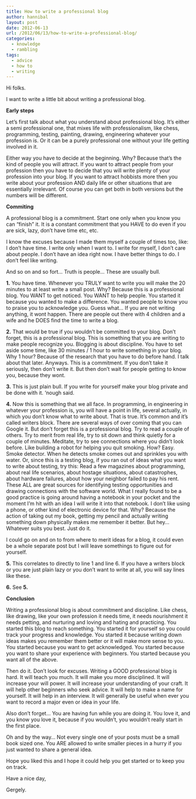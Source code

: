 ```yaml
---
title: How to write a professional blog
author: hannibal
layout: post
date: 2012-06-13
url: /2012/06/13/how-to-write-a-professional-blog/
categories:
  - knowledge
  - rambling
tags:
  - advice
  - how to
  - writing
---
```

Hi folks. 

I want to write a little bit about writing a professional blog. 

**Early steps**

Let&#8217;s first talk about what you understand about professional blog. It&#8217;s either a semi professional one, that mixes life with professionalism, like chess, programming, testing, painting, drawing, engineering whatever your profession is. Or it can be a purely professional one without your life getting involved in it. 

Either way you have to decide at the beginning. Why? Because that&#8217;s the kind of people you will attract. If you want to attract people from your profession then you have to decide that you will write plenty of your profession into your blog. If you want to attract hobbists more then you write about your profession AND daily life or other situations that are essentially irrelevant. Of course you can get both in both versions but the numbers will be different.

**Commiting**

A professional blog is a commitment. Start one only when you know you can &#8220;finish&#8221; it. It is a constant commitment that you HAVE to do even if you are sick, lazy, don&#8217;t have time etc, etc. 

I know the excuses because I made them myself a couple of times too, like: I don&#8217;t have time. I write only when I want to. I write for myself, I don&#8217;t care about people. I don&#8217;t have an idea right now. I have better things to do. I don&#8217;t feel like writing.

And so on and so fort&#8230; Truth is people&#8230; These are usually bull.
  
**1.** You have time. Whenever you TRULY want to write you will make the 20 minutes to at least write a small post. Why? Because this is a professional blog. You WANT to get noticed. You WANT to help people. You started it because you wanted to make a difference. You wanted people to know you to praise you to acknowledge you. Guess what&#8230; If you are not writing anything, it wont happen. There are people out there with 4 children and a wife and he DOES find the time to write a blog.

**2.** That would be true if you wouldn&#8217;t be committed to your blog. Don&#8217;t forget, this is a professional blog. This is something that you are writing to make people recognize you. Blogging is about discipline. You have to set aside some time, like 30 minutes / 1 hour to write something in your blog. Why 1 hour? Because of the research that you have to do before hand. I talk about that later. Anyways. This is a commitment. If you don&#8217;t take it seriously, then don&#8217;t write it. But then don&#8217;t wait for people getting to know you, because they wont.

**3.** This is just plain bull. If you write for yourself make your blog private and be done with it. &#8216;nough said.

**4.** Now this is something that we all face. In programming, in engineering in whatever your profession is, you will have a point in life, several actually, in which you don&#8217;t know what to write about. That is true. It&#8217;s common and it&#8217;s called writers block. There are several ways of over coming that you can Google it. But don&#8217;t forget this is a professional blog. Try to read a couple of others. Try to merit from real life, try to sit down and think quietly for a couple of minutes. Meditate, try to see connections where you didn&#8217;t look before. Like building a robot for helping you quit smoking. How? Easy. Smoke detector. When he detects smoke comes out and sprinkles you with water. Or, since this is a testing blog, if you ran out of ideas what you want to write about testing, try this: Read a few magazines about programming, about real life scenarios, about hostage situations, about catastrophes, about hardware failures, about how your neighbor failed to pay his rent. These ALL are great sources for identifying testing opportunities and drawing connections with the software world. What I really found to be a good practice is going around having a notebook in your pocket and the moment I&#8217;m hit with an idea I will write it into that notebook. I don&#8217;t like using a phone, or other kind of electronic device for that. Why? Because the action of taking out my book, getting my pencil and actually writing something down physically makes me remember it better. But hey&#8230; Whatever suits you best. Just do it.

I could go on and on to from where to merit ideas for a blog, it could even be a whole separate post but I will leave somethings to figure out for yourself. 

**5.** This correlates to directly to line 1 and line 6. If you have a writers block or you are just plain lazy or you don&#8217;t want to write at all, you will say lines like these. 

**6.** See **5.**

**Conclusion**

Writing a professional blog is about commitment and discipline. Like chess, like drawing, like your own profession it needs time, it needs nourishment it needs petting, and nurturing and loving and hating and practicing. You started this blog to reach something. You started it for yourself so you could track your progress and knowledge. You started it because writing down ideas makes you remember them better or it will make more sense to you. You started because you want to get acknowledged. You started because you want to share your experience with beginners. You started because you want all of the above. 

Then do it. Don&#8217;t look for excuses. Writing a GOOD professional blog is hard. It will teach you much. It will make you more disciplined. It will increase your will power. It will increase your understanding of your craft. It will help other beginners who seek advice. It will help to make a name for yourself. It will help in an interview. It will generally be useful when ever you want to record a major even or idea in your life.

Also don&#8217;t forget&#8230; You are having fun while you are doing it. You love it, and you know you love it, because if you wouldn&#8217;t, you wouldn&#8217;t really start in the first place. 

Oh and by the way&#8230; Not every single one of your posts must be a small book sized one. You ARE allowed to write smaller pieces in a hurry if you just wanted to share a general idea.

Hope you liked this and I hope it could help you get started or to keep you on track. 

Have a nice day,
  
Gergely.